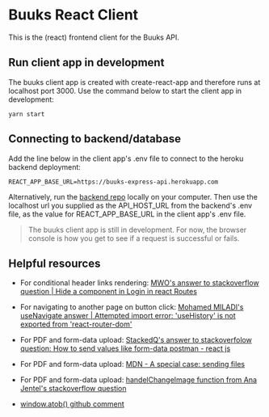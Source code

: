 # Buuks React Client
This is the (react) frontend client for the Buuks API.

## Run client app in development
The buuks client app is created with create-react-app and therefore runs at localhost port 3000. Use the command below to start the client app in development:
````
yarn start
````

## Connecting to backend/database
Add the line below in the client app's .env file to connect to the heroku backend deployment:
````
REACT_APP_BASE_URL=https://buuks-express-api.herokuapp.com
````

Alternatively, run the [backend repo](https://github.com/Ifycode-tasks-for-later/buuks-api) locally on your computer. Then use the localhost url you supplied as the API_HOST_URL from the backend's .env file, as the value for REACT_APP_BASE_URL in the client app's .env file.

> The buuks client app is still in development. For now, the browser console is how you get to see if a request is successful or fails.


## Helpful resources 
- For conditional header links rendering: [MWO's answer to stackoverflow question | Hide a component in Login in react Routes](https://stackoverflow.com/a/71158389/15012852)

- For navigating to another page on button click: [Mohamed MILADI's useNavigate answer | Attempted import error: 'useHistory' is not exported from 'react-router-dom'](https://stackoverflow.com/a/66971821/15012852)

- For PDF and form-data upload: [StackedQ's answer to stackoverfolow question: How to send values like form-data postman - react js](https://stackoverflow.com/a/53209439/15012852)

- For PDF and form-data upload: [MDN - A special case: sending files](https://developer.mozilla.org/en-US/docs/Learn/Forms/Sending_and_retrieving_form_data#a_special_case_sending_files)

- For PDF and form-data upload: [handelChangeImage function from Ana Jentel's stackoverflow question](https://stackoverflow.com/q/48834530/15012852)

- [window.atob() github comment](https://github.com/microsoft/TypeScript/issues/45566#issuecomment-905059122)